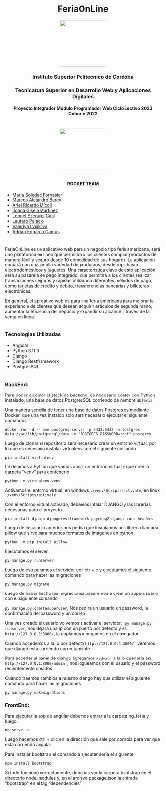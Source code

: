 
<h1 align="center">FeriaOnLine</h1>

<p align="center">
 <a href="https://www.ispc.edu.ar/"><img src="https://user-images.githubusercontent.com/85143329/233746625-17802d1b-3bec-4d9a-9f11-644e342da582.png" style="width: 150px"></a>
</p>
<h3 align="center">Instituto Superior Politecnico de Cordoba</h3>
<h3 align="center">Tecnicatura Superior en Desarrollo Web y Aplicaciones Digitales</h3>
<h4 align="center">Proyecto Integrador Módulo Programador Web Ciclo Lectivo 2023 Cohorte 2022</h4>

#
<p align="center">
 <a href="https://github.com/soleforna/integrador_ISP2"><img src="https://user-images.githubusercontent.com/85143329/233748267-eec28e52-f959-4fa0-b9b6-f0a497aeb0d2.png" style="width: 150px"></a>
</p>
<h4 align="center">ROCKET TEAM</h4>

* [Maria Soledad Fornasier](https://github.com/soleforna)
* [Marcos Alejandro Barey](https://github.com/Marquitos280419)
* [Ariel Ricardo Mícoli](https://github.com/Ari-07x)
* [Joana Gisela Martinez](https://github.com/JoanaGM44)
* [Leonel Ezequiel Casi](https://github.com/leocas1)
* [Lautaro Palacio](https://github.com/Pala797)
* [Valeriya Lysikova](https://github.com/vlysi)
* [Adrian Edgardo Camus](https://github.com/acamus79)


#

FeriaOnLine es un aplicativo web para un negocio tipo feria americana, será uno plataforma en líneo que permitirá o los clientes comprar productos de manera fácil y seguro desde 10 comodidad de sus hogares. La aplicación contará con una amplia variedad de productos, desde ropa hasta electrodomésticos y juguetes.
Una característica clave de esto aplicación será su pasarela de pago integrado, que permitirá a los clientes realizar transacciones seguras y rápidas utilizando diferentes métodos de pago, como tarjetas de crédito y débito, transferencias bancarias y billeteras electrónicas.

En general, el aplicativo web es para una feria americana para mejorar la experiencia de clientes que desean adquirir artículos de segunda mano, aumentar la eficiencia del negocio y expandir su alcance a través de la venta en línea.

#
### Tecnologias Utilizadas

* Angular
* Python 3.11.3
* Django 
* Django Restframework
* PostgresSQL

#
### BackEnd:

Para poder ejecutar el stack de backend, es necesario contar con Python instalado, una base de datos PostgresSQL corriendo de nombre `dbferia`

Una manera sencilla de tener una base de datos Postgres es mediante Docker, que una vez instaldo solo sera necesario ejecutar el siguiente comandos

```
docker run -d --name postgres-server -p 5432:5432 -v postgres-data:/var/lib/postgresql/data -e "POSTGRES_PASSWORD=root" postgres
```


Luego de clonar el repositorio sera necesario crear un entorno virtual, por lo que es necesario instalar virtualenv con el siguiente comando

```
pip install virtualenv
```
Le decimos a Python que vamos ausar un entorno virtual y que cree la carpeta “venv“ para contenerlo
```
python -m virtualenv venv
```
Activamos el entorno virtual, en windows ```.\venv\Scripts\activate```, en linux ```./venv/Scripts/activate```

Con el entorno virtual activado, debemos intalar DJANGO y las librerias necesarias para el proyecto
```
pip install django djangorestframework psycopg2 django-cors-headers
```
Luego de instalar lo anterior nos pedira que instalamos una libreria llamada pillow que sirve para muchos formatos de imagenes en python
```
python -m pip install pillow
```

Ejecutamos el server

```
py manage.py runserver
```
Luego de eso paramos el servidor con ctr + c y ejecutamos el siguiente comando para hacer las migraciones
```
py manage.py migrate
```
Luego de haber hecho las migraciones pasaremos a crear un superusuario con el siguiente comando

```py manage.py createsuperuser```, Nos pedira un usuario un password, la confirmación del password y un correo

Una ves creado el usuario volvemos a activar el servidor, ``` py manage.py runserver```, nos dejara una ip con un puerto por defecto y es  ```http://127.0.0.1:8000/```, la copiamos y pegamos en el navegador

Cuando accedemos a la ip por defecto ```http://127.0.0.1:8000/ ``` veremos que django esta corriendo correctamente

Para acceder al panel de django agregamos  ```/admin ``` a la ip quedaria así,  ```http://127.0.0.1:8000/admin ```, nos logueamos con el usuario y el password recientemente creados

Cuando traemos cambios a nuestro django hay que utilizar el siguiente comando para hacer las migraciones
```
py manage.py makemigrations
```
### FrontEnd:

Para ejecutar la app de angular debemos entrar a la carpeta ng_feria y luego:

```
ng serve -o
```

Luego hacemos ctrl + clic en la dirección que sale por consola para ver que está corriendo angular

Para instalar bootstrap el comando a ejecutar sería el siguiente:
```
npm install bootstrap
```
Si todo funcionó correctamente, deberías ver la carpeta bootstrap en el directorio node_modules y, en el archivo package.json la entrada "bootstrap" en el tag “dependencies”
